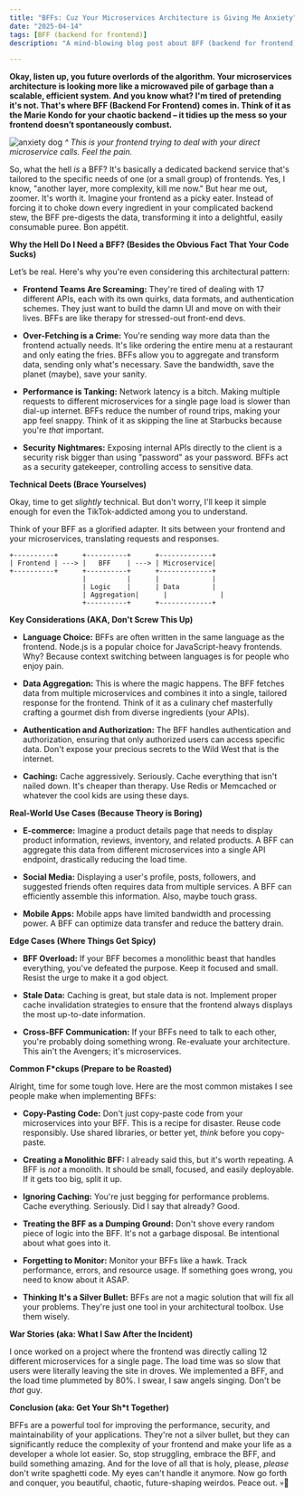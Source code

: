 ```yaml
---
title: "BFFs: Cuz Your Microservices Architecture is Giving Me Anxiety"
date: "2025-04-14"
tags: [BFF (backend for frontend)]
description: "A mind-blowing blog post about BFF (backend for frontend), written for chaotic Gen Z engineers. Prepare to be roasted, enlightened, and slightly traumatized."

---
```


**Okay, listen up, you future overlords of the algorithm. Your microservices architecture is looking more like a microwaved pile of garbage than a scalable, efficient system. And you know what? I'm tired of pretending it's not. That's where BFF (Backend For Frontend) comes in. Think of it as the Marie Kondo for your chaotic backend – it tidies up the mess so your frontend doesn’t spontaneously combust.**

![anxiety dog](https://i.kym-cdn.com/photos/images/newsfeed/001/479/728/71a.png)
*^ This is your frontend trying to deal with your direct microservice calls. Feel the pain.*

So, what the hell *is* a BFF? It's basically a dedicated backend service that's tailored to the specific needs of one (or a small group) of frontends. Yes, I know, "another layer, more complexity, kill me now." But hear me out, zoomer. It's worth it. Imagine your frontend as a picky eater. Instead of forcing it to choke down every ingredient in your complicated backend stew, the BFF pre-digests the data, transforming it into a delightful, easily consumable puree. Bon appétit.

**Why the Hell Do I Need a BFF? (Besides the Obvious Fact That Your Code Sucks)**

Let’s be real. Here's why you're even considering this architectural pattern:

*   **Frontend Teams Are Screaming:** They're tired of dealing with 17 different APIs, each with its own quirks, data formats, and authentication schemes. They just want to build the damn UI and move on with their lives. BFFs are like therapy for stressed-out front-end devs.

*   **Over-Fetching is a Crime:** You're sending way more data than the frontend actually needs. It's like ordering the entire menu at a restaurant and only eating the fries. BFFs allow you to aggregate and transform data, sending only what's necessary. Save the bandwidth, save the planet (maybe), save your sanity.

*   **Performance is Tanking:** Network latency is a bitch. Making multiple requests to different microservices for a single page load is slower than dial-up internet. BFFs reduce the number of round trips, making your app feel snappy. Think of it as skipping the line at Starbucks because you're *that* important.

*   **Security Nightmares:** Exposing internal APIs directly to the client is a security risk bigger than using "password" as your password. BFFs act as a security gatekeeper, controlling access to sensitive data.

**Technical Deets (Brace Yourselves)**

Okay, time to get *slightly* technical. But don't worry, I'll keep it simple enough for even the TikTok-addicted among you to understand.

Think of your BFF as a glorified adapter. It sits between your frontend and your microservices, translating requests and responses.

```ascii
+----------+      +----------+      +-------------+
| Frontend | ---> |   BFF    | ---> | Microservice|
+----------+      +----------+      +-------------+
                  |          |      |             |
                  | Logic    |      | Data        |
                  | Aggregation|      |             |
                  +----------+      +-------------+
```

**Key Considerations (AKA, Don't Screw This Up)**

*   **Language Choice:** BFFs are often written in the same language as the frontend. Node.js is a popular choice for JavaScript-heavy frontends. Why? Because context switching between languages is for people who enjoy pain.

*   **Data Aggregation:** This is where the magic happens. The BFF fetches data from multiple microservices and combines it into a single, tailored response for the frontend. Think of it as a culinary chef masterfully crafting a gourmet dish from diverse ingredients (your APIs).

*   **Authentication and Authorization:** The BFF handles authentication and authorization, ensuring that only authorized users can access specific data. Don't expose your precious secrets to the Wild West that is the internet.

*   **Caching:** Cache aggressively. Seriously. Cache everything that isn't nailed down. It's cheaper than therapy. Use Redis or Memcached or whatever the cool kids are using these days.

**Real-World Use Cases (Because Theory is Boring)**

*   **E-commerce:** Imagine a product details page that needs to display product information, reviews, inventory, and related products. A BFF can aggregate this data from different microservices into a single API endpoint, drastically reducing the load time.

*   **Social Media:** Displaying a user's profile, posts, followers, and suggested friends often requires data from multiple services. A BFF can efficiently assemble this information. Also, maybe touch grass.

*   **Mobile Apps:** Mobile apps have limited bandwidth and processing power. A BFF can optimize data transfer and reduce the battery drain.

**Edge Cases (Where Things Get Spicy)**

*   **BFF Overload:** If your BFF becomes a monolithic beast that handles everything, you've defeated the purpose. Keep it focused and small. Resist the urge to make it a god object.

*   **Stale Data:** Caching is great, but stale data is not. Implement proper cache invalidation strategies to ensure that the frontend always displays the most up-to-date information.

*   **Cross-BFF Communication:** If your BFFs need to talk to each other, you're probably doing something wrong. Re-evaluate your architecture. This ain't the Avengers; it's microservices.

**Common F*ckups (Prepare to be Roasted)**

Alright, time for some tough love. Here are the most common mistakes I see people make when implementing BFFs:

*   **Copy-Pasting Code:** Don't just copy-paste code from your microservices into your BFF. This is a recipe for disaster. Reuse code responsibly. Use shared libraries, or better yet, *think* before you copy-paste.

*   **Creating a Monolithic BFF:** I already said this, but it's worth repeating. A BFF is *not* a monolith. It should be small, focused, and easily deployable. If it gets too big, split it up.

*   **Ignoring Caching:** You're just begging for performance problems. Cache everything. Seriously. Did I say that already? Good.

*   **Treating the BFF as a Dumping Ground:** Don't shove every random piece of logic into the BFF. It's not a garbage disposal. Be intentional about what goes into it.

*   **Forgetting to Monitor:** Monitor your BFFs like a hawk. Track performance, errors, and resource usage. If something goes wrong, you need to know about it ASAP.

*   **Thinking It's a Silver Bullet:** BFFs are not a magic solution that will fix all your problems. They're just one tool in your architectural toolbox. Use them wisely.

**War Stories (aka: What I Saw After the Incident)**

I once worked on a project where the frontend was directly calling 12 different microservices for a single page. The load time was so slow that users were literally leaving the site in droves. We implemented a BFF, and the load time plummeted by 80%. I swear, I saw angels singing. Don't be *that* guy.

**Conclusion (aka: Get Your Sh*t Together)**

BFFs are a powerful tool for improving the performance, security, and maintainability of your applications. They're not a silver bullet, but they can significantly reduce the complexity of your frontend and make your life as a developer a whole lot easier. So, stop struggling, embrace the BFF, and build something amazing. And for the love of all that is holy, please, *please* don't write spaghetti code. My eyes can't handle it anymore. Now go forth and conquer, you beautiful, chaotic, future-shaping weirdos. Peace out. 💀🙏
